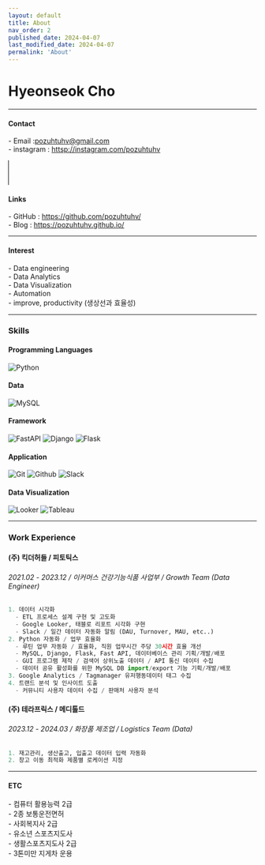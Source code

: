 ```yaml
---
layout: default
title: About
nav_order: 2
published_date: 2024-04-07
last_modified_date: 2024-04-07
permalink: 'About'
---
```


# Hyeonseok Cho
- - -
#### Contact
\- Email :<pozuhtuhv@gmail.com><br>
\- instagram : <httsp://instagram.com/pozuhtuhv>

<div style="border-left: 1px solid #000; height: 50px;"></div>

#### Links
\- GitHub : <https://github.com/pozuhtuhv/><br>
\- Blog : <https://pozuhtuhv.github.io/>
- - -
#### Interest
\- Data engineering<br>
\- Data Analytics<br>
\- Data Visualization<br>
\- Automation<br>
\- improve, productivity (생상선과 효율성)
- - -
### Skills
#### Programming Languages
![Python](https://img.shields.io/badge/Python-3776AB?style=flat-square&logo=Python&logoColor=white)
#### Data
![MySQL](https://img.shields.io/badge/MySQL-3776AB?style=flat-square&logo=MySQL&logoColor=white)
#### Framework
![FastAPI](https://img.shields.io/badge/FastAPI-3776AB?style=flat-square&logo=FastAPI&logoColor=white) ![Django](https://img.shields.io/badge/Django-darkgreen?style=flat-square&logo=django&logoColor=white) ![Flask](https://img.shields.io/badge/Flask-black?style=flat-square&logo=Flask&logoColor=white)
#### Application
![Git](https://img.shields.io/badge/Git-orange?style=flat-square&logo=Git&logoColor=white) ![Github](https://img.shields.io/badge/Github-black?style=flat-square&logo=Github&logoColor=white) ![Slack](https://img.shields.io/badge/Slack-800080?style=flat-square&logo=Slack&logoColor=white)
#### Data Visualization
![Looker](https://img.shields.io/badge/Looker-blue?style=flat-square&logo=Looker&logoColor=white) ![Tableau](https://img.shields.io/badge/Tableau-800080?style=flat-square&logo=Tableau&logoColor=white)
- - -
### Work Experience
#### (주) 킥더허들 / 피토틱스
###### 2021.02 - 2023.12 / 이커머스 건강기능식품 사업부 / Growth Team (Data Engineer)
```python
1. 데이터 시각화
  - ETL 프로세스 설계 구현 및 고도화
  - Google Looker, 태블로 리포트 시각화 구현
  - Slack / 일간 데이터 자동화 알림 (DAU, Turnover, MAU, etc..)
2. Python 자동화 / 업무 효율화
  - 루틴 업무 자동화 / 효율화, 직원 업무시간 주당 30시간 효율 개선
  - MySQL, Django, Flask, Fast API, 데이터베이스 관리 기획/개발/배포
  - GUI 프로그램 제작 / 검색어 상위노출 데이터 / API 통신 데이터 수집
  - 데이터 공유 활성화를 위한 MySQL DB import/export 기능 기획/개발/배포
3. Google Analytics / Tagmanager 유저행동데이터 태그 수집
4. 트랜드 분석 및 인사이트 도출
  - 커뮤니티 사용자 데이터 수집 / 판매처 사용자 분석
```
#### (주) 테라프릭스 / 메디톨드
###### 2023.12 - 2024.03 / 화장품 제조업 / Logistics Team (Data)
```python
1. 재고관리, 생산출고, 입출고 데이터 입력 자동화
2. 창고 이동 최적화 제품별 로케이션 지정
```
- - -
#### ETC
\- 컴퓨터 활용능력 2급<br>
\- 2종 보통운전면허<br>
\- 사회복지사 2급<br>
\- 유소년 스포츠지도사<br>
\- 생활스포츠지도사 2급<br>
\- 3톤미만 지게차 운용<br>